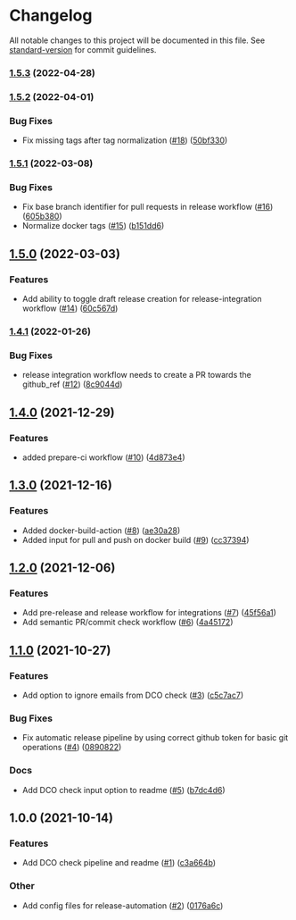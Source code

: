 # Changelog

All notable changes to this project will be documented in this file. See [standard-version](https://github.com/conventional-changelog/standard-version) for commit guidelines.

### [1.5.3](https://github.com/keptn/gh-automation/compare/v1.5.2...v1.5.3) (2022-04-28)

### [1.5.2](https://github.com/keptn/gh-automation/compare/v1.5.1...v1.5.2) (2022-04-01)


### Bug Fixes

* Fix missing tags after tag normalization ([#18](https://github.com/keptn/gh-automation/issues/18)) ([50bf330](https://github.com/keptn/gh-automation/commit/50bf3307a5ee0be2baf9e2a47549821171a5d312))

### [1.5.1](https://github.com/keptn/gh-automation/compare/v1.5.0...v1.5.1) (2022-03-08)


### Bug Fixes

* Fix base branch identifier for pull requests in release workflow ([#16](https://github.com/keptn/gh-automation/issues/16)) ([605b380](https://github.com/keptn/gh-automation/commit/605b380b1e7fb04c50d54d8bf9bb347c74c6277f))
* Normalize docker tags ([#15](https://github.com/keptn/gh-automation/issues/15)) ([b151dd6](https://github.com/keptn/gh-automation/commit/b151dd63be534ca077cdd2d2c59e6d4e60fab5b0))

## [1.5.0](https://github.com/keptn/gh-automation/compare/v1.4.1...v1.5.0) (2022-03-03)


### Features

* Add ability to toggle draft release creation for release-integration workflow ([#14](https://github.com/keptn/gh-automation/issues/14)) ([60c567d](https://github.com/keptn/gh-automation/commit/60c567d2ef878b70f28f9fe70b77a4ef2db8b249))

### [1.4.1](https://github.com/keptn/gh-automation/compare/v1.4.0...v1.4.1) (2022-01-26)


### Bug Fixes

* release integration workflow needs to create a PR towards the github_ref ([#12](https://github.com/keptn/gh-automation/issues/12)) ([8c9044d](https://github.com/keptn/gh-automation/commit/8c9044d4667957ae26e75e907a8ecb76050b0edd))

## [1.4.0](https://github.com/keptn/gh-automation/compare/v1.3.0...v1.4.0) (2021-12-29)


### Features

* added prepare-ci workflow ([#10](https://github.com/keptn/gh-automation/issues/10)) ([4d873e4](https://github.com/keptn/gh-automation/commit/4d873e45b18063e8cf4ca2f3243ad73afce1b027))

## [1.3.0](https://github.com/keptn/gh-automation/compare/v1.2.0...v1.3.0) (2021-12-16)


### Features

* Added docker-build-action ([#8](https://github.com/keptn/gh-automation/issues/8)) ([ae30a28](https://github.com/keptn/gh-automation/commit/ae30a285d85436084024fd544c64ce4fafe3083b))
* Added input for pull and push on docker build ([#9](https://github.com/keptn/gh-automation/issues/9)) ([cc37394](https://github.com/keptn/gh-automation/commit/cc37394cea0ce0c7717988d2a8376cc30bef1cd5))

## [1.2.0](https://github.com/keptn/gh-automation/compare/v1.1.0...v1.2.0) (2021-12-06)


### Features

* Add pre-release and release workflow for integrations ([#7](https://github.com/keptn/gh-automation/issues/7)) ([45f56a1](https://github.com/keptn/gh-automation/commit/45f56a19251e8e2835a9f580f65e10449f3b8b2b))
* Add semantic PR/commit check workflow ([#6](https://github.com/keptn/gh-automation/issues/6)) ([4a45172](https://github.com/keptn/gh-automation/commit/4a451727adf6f53497663bb52fb224385fdb3909))

## [1.1.0](https://github.com/keptn/gh-automation/compare/v1.0.0...v1.1.0) (2021-10-27)


### Features

* Add option to ignore emails from DCO check ([#3](https://github.com/keptn/gh-automation/issues/3)) ([c5c7ac7](https://github.com/keptn/gh-automation/commit/c5c7ac79093d89e2913db121280d595f8b4db1be))


### Bug Fixes

* Fix automatic release pipeline by using correct github token for basic git operations ([#4](https://github.com/keptn/gh-automation/issues/4)) ([0890822](https://github.com/keptn/gh-automation/commit/0890822088e2777c660070d8310bf73629ff7a29))


### Docs

* Add DCO check input option to readme ([#5](https://github.com/keptn/gh-automation/issues/5)) ([b7dc4d6](https://github.com/keptn/gh-automation/commit/b7dc4d6825dc7669c68c703630f8c039ead9e237))

## 1.0.0 (2021-10-14)


### Features

* Add DCO check pipeline and readme ([#1](https://github.com/keptn/gh-automation/issues/1)) ([c3a664b](https://github.com/keptn/gh-automation/commit/c3a664bf10d0c881704a79f2ca0e95a57e91a24d))


### Other

* Add config files for release-automation ([#2](https://github.com/keptn/gh-automation/issues/2)) ([0176a6c](https://github.com/keptn/gh-automation/commit/0176a6cdfbf6f10144d5d93db1310b8ffbd430aa))
